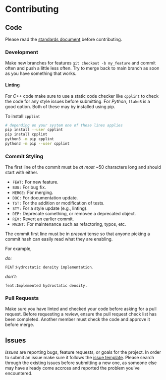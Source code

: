Contributing
============

Code
----

Please read the [standards document](doc/design/standards) before
contributing.

### Development

Make new branches for features `git checkout -b my_feature` and commit often
and push a little less often. Try to merge back to main branch as soon as
you have something that works.

#### Linting

For *C++* code make sure to use a static code checker like `cpplint` to check
the code for any style issues before submitting.  For *Python*, `flake8` is
a good option.  Both of these may by installed using pip.

To install `cpplint`

```sh
# depending on your system one of these lines applies
pip install --user cpplint
pip install cpplint
python3 -m pip cpplint
python3 -m pip --user cpplint
```

### Commit Styling

The first line of the commit must be *at most* ~50 characters long and
should start with either.

- `FEAT:` For new feature.
- `BUG:` For bug fix.
- `MERGE:` For merging.
- `DOC:` For documentation update.
- `TST:` For the addition or modification of tests.
- `STY:` For a style update (e.g., linting).
- `DEP:` Deprecate something, or removee a deprecated object.
- `REV:` Revert an earlier commit.
- `MAINT:` For maintenance such as refactoring, typos, etc.

The commit first line must be in *present* tense so that anyone picking a
commit hash can easily read what they are enabling.

For example,

*do:*

```
FEAT:Hydrostatic density implementation.
```

*don't:*

```
feat:Implemented hydrostatic density.
```

### Pull Requests

Make sure you have linted and checked your code before asking for a pull
request. Before requesting a review, ensure the pull request check list has
been completed.  Another member must check the code and approve it before merge.

Issues
------

*Issues* are reporting bugs, feature requests, or goals for the project. In
order to submit an issue make sure it follows the [issue
template](.github/ISSUE_TEMPLATE).  Please search through the existing issues
before submitting a new one, as someone else may have already come accross and
reported the problem you've encountered.
